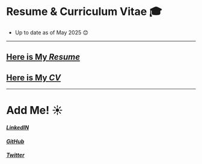 #  Resume & Curriculum Vitae 🎓
- Up to date as of May 2025 😊
---

## [Here is My ***Resume***](https://github.com/angelesmarinbatana/CV-and-Resume/blob/main/Resume/Resume_AngelesMarinBatana.pdf)

## [Here is My ***CV***](https://github.com/angelesmarinbatana/CV-and-Resume/blob/main/CV/CV_AngelesMarinBatana.pdf)
---

# Add Me! ☀️

#### [***LinkedIN***](https://www.linkedin.com/in/angeles-marin-batana/) 


#### [***GitHub***](https://github.com/angelesmarinbatana)


#### [***Twitter***](https://x.com/marinbatana)

